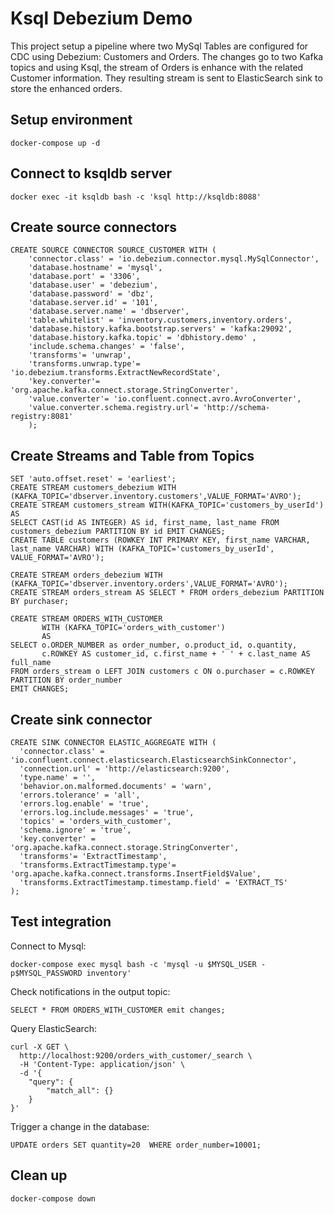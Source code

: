 # Ksql Debezium Demo

This project setup a pipeline where two MySql Tables are configured for CDC using Debezium: Customers and Orders. The changes go to two Kafka topics and using Ksql, the stream of Orders is enhance with the related Customer information. They resulting stream is sent to ElasticSearch sink to store the enhanced orders.

## Setup environment

    docker-compose up -d

## Connect to ksqldb server

    docker exec -it ksqldb bash -c 'ksql http://ksqldb:8088'

## Create source connectors

```
CREATE SOURCE CONNECTOR SOURCE_CUSTOMER WITH (
    'connector.class' = 'io.debezium.connector.mysql.MySqlConnector',
    'database.hostname' = 'mysql',
    'database.port' = '3306',
    'database.user' = 'debezium',
    'database.password' = 'dbz',
    'database.server.id' = '101',
    'database.server.name' = 'dbserver',
    'table.whitelist' = 'inventory.customers,inventory.orders',
    'database.history.kafka.bootstrap.servers' = 'kafka:29092',
    'database.history.kafka.topic' = 'dbhistory.demo' ,
    'include.schema.changes' = 'false',
    'transforms'= 'unwrap',
    'transforms.unwrap.type'= 'io.debezium.transforms.ExtractNewRecordState',
    'key.converter'= 'org.apache.kafka.connect.storage.StringConverter',
    'value.converter'= 'io.confluent.connect.avro.AvroConverter',
    'value.converter.schema.registry.url'= 'http://schema-registry:8081'
    );
```

## Create Streams and Table from Topics

```
SET 'auto.offset.reset' = 'earliest';
CREATE STREAM customers_debezium WITH (KAFKA_TOPIC='dbserver.inventory.customers',VALUE_FORMAT='AVRO');
CREATE STREAM customers_stream WITH(KAFKA_TOPIC='customers_by_userId') AS 
SELECT CAST(id AS INTEGER) AS id, first_name, last_name FROM customers_debezium PARTITION BY id EMIT CHANGES;
CREATE TABLE customers (ROWKEY INT PRIMARY KEY, first_name VARCHAR, last_name VARCHAR) WITH (KAFKA_TOPIC='customers_by_userId', VALUE_FORMAT='AVRO');

CREATE STREAM orders_debezium WITH (KAFKA_TOPIC='dbserver.inventory.orders',VALUE_FORMAT='AVRO');
CREATE STREAM orders_stream AS SELECT * FROM orders_debezium PARTITION BY purchaser;

CREATE STREAM ORDERS_WITH_CUSTOMER
       WITH (KAFKA_TOPIC='orders_with_customer')
       AS
SELECT o.ORDER_NUMBER as order_number, o.product_id, o.quantity,
       c.ROWKEY AS customer_id, c.first_name + ' ' + c.last_name AS full_name
FROM orders_stream o LEFT JOIN customers c ON o.purchaser = c.ROWKEY
PARTITION BY order_number
EMIT CHANGES;
```

## Create sink connector

```
CREATE SINK CONNECTOR ELASTIC_AGGREGATE WITH (
  'connector.class' = 'io.confluent.connect.elasticsearch.ElasticsearchSinkConnector',
  'connection.url' = 'http://elasticsearch:9200',
  'type.name' = '',
  'behavior.on.malformed.documents' = 'warn',
  'errors.tolerance' = 'all',
  'errors.log.enable' = 'true',
  'errors.log.include.messages' = 'true',
  'topics' = 'orders_with_customer',
  'schema.ignore' = 'true',
  'key.converter' = 'org.apache.kafka.connect.storage.StringConverter',
  'transforms'= 'ExtractTimestamp',
  'transforms.ExtractTimestamp.type'= 'org.apache.kafka.connect.transforms.InsertField$Value',
  'transforms.ExtractTimestamp.timestamp.field' = 'EXTRACT_TS'
);
```

## Test integration

Connect to Mysql:

    docker-compose exec mysql bash -c 'mysql -u $MYSQL_USER -p$MYSQL_PASSWORD inventory'

Check notifications in the output topic:

    SELECT * FROM ORDERS_WITH_CUSTOMER emit changes;

Query ElasticSearch:

```
curl -X GET \
  http://localhost:9200/orders_with_customer/_search \
  -H 'Content-Type: application/json' \
  -d '{
    "query": {
        "match_all": {}
    }
}'
```

Trigger a change in the database:

    UPDATE orders SET quantity=20  WHERE order_number=10001;

## Clean up

    docker-compose down


